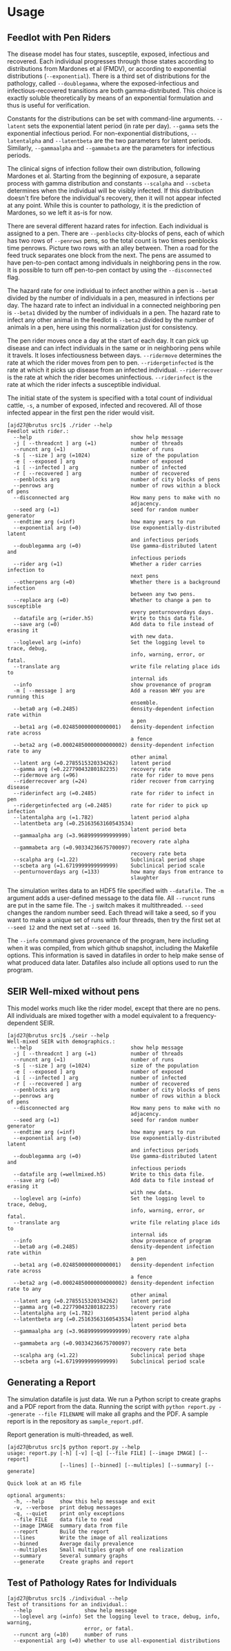# Usage

## Feedlot with Pen Riders

The disease model has four states, susceptile, exposed, infectious
and recovered. Each individual progresses through those states
according to distributions from Mardones et al (FMDV), or according
to exponential distributions (``--exponential``). There is a third
set of distributions for the pathology, called ``--doublegamma``,
where the exposed-infectious and infectious-recovered transitions
are both gamma-distributed. This choice is exactly soluble
theoretically by means of an exponential formulation and thus is
useful for verification.

Constants for the distributions can be set with command-line arguments.
``--latent`` sets the exponential latent period (in rate per day).
``--gamma`` sets the exponential infectious period. For non-exponential
distributions, ``--latentalpha`` and ``--latentbeta`` are the two
parameters for latent periods. Similarly, ``--gammaalpha`` and
``--gammabeta`` are the parameters for infectious periods.

The clinical signs of infection follow their own distribution,
following Mardones et al. Starting from the beginning of exposure,
a separate process with gamma distribution and constants ``--scalpha``
and ``--scbeta`` determines when the individual will be visibly infected.
If this distribution doesn't fire before the individual's recovery,
then it will not appear infected at any point. While this is counter
to pathology, it is the prediction of Mardones, so we left it as-is for now.

There are several different hazard rates for infection. Each individual
is assigned to a pen. There are ``--penblocks`` city-blocks of pens, each
of which has two rows of ``--penrows`` pens, so the total count is
two times penblocks time penrows. Picture two rows with an alley between.
Then a road for the feed truck separates one block from the next.
The pens are assumed to have pen-to-pen
contact among individuals in neighboring pens in the row.
It is possible to turn off pen-to-pen contact by using the
``--disconnected`` flag.

The hazard rate for one individual to infect another within
a pen is ``--beta0`` divided by the number of individuals in
a pen, measured in infections per day. The hazard rate to
infect an individual in a connected neighboring pen
is ``--beta1`` divided by the number of individuals in a pen.
The hazard rate to infect any other animal in the feedlot
is ``--beta2`` divided by the number of animals in a pen,
here using this normalization just for consistency.

The pen rider moves once a day at the start of each day. It
can pick up disease and can infect individuals in the same
or in neighboring pens while it travels. It loses infectiousness
between days. ``--ridermove`` determines the rate at which
the rider moves from pen to pen. ``--ridergetinfected`` is
the rate at which it picks up disease from an infected individual.
``--riderrecover`` is the rate at which the rider becomes
uninfectious. ``--riderinfect`` is the rate at which the
rider infects a susceptible individual.

The initial state of the system is specified with a total
count of individual cattle, ``-s``, a number of exposed,
infected and recovered. All of those infected appear in the
first pen the rider would visit.

```shell
[ajd27@brutus src]$ ./rider --help
Feedlot with rider.:
  --help                                show help message
  -j [ --threadcnt ] arg (=1)           number of threads
  --runcnt arg (=1)                     number of runs
  -s [ --size ] arg (=1024)             size of the population
  -e [ --exposed ] arg                  number of exposed
  -i [ --infected ] arg                 number of infected
  -r [ --recovered ] arg                number of recovered
  --penblocks arg                       number of city blocks of pens
  --penrows arg                         number of rows within a block of pens
  --disconnected arg                    How many pens to make with no 
                                        adjacency.
  --seed arg (=1)                       seed for random number generator
  --endtime arg (=inf)                  how many years to run
  --exponential arg (=0)                Use exponentially-distributed latent 
                                        and infectious periods
  --doublegamma arg (=0)                Use gamma-distributed latent and 
                                        infectious periods
  --rider arg (=1)                      Whether a rider carries infection to 
                                        next pens
  --otherpens arg (=0)                  Whether there is a background infection
                                        between any two pens.
  --replace arg (=0)                    Whether to change a pen to susceptible 
                                        every penturnoverdays days.
  --datafile arg (=rider.h5)            Write to this data file.
  --save arg (=0)                       Add data to file instead of erasing it 
                                        with new data.
  --loglevel arg (=info)                Set the logging level to trace, debug, 
                                        info, warning, error, or fatal.
  --translate arg                       write file relating place ids to 
                                        internal ids
  --info                                show provenance of program
  -m [ --message ] arg                  Add a reason WHY you are running this 
                                        ensemble.
  --beta0 arg (=0.2485)                 density-dependent infection rate within
                                        a pen
  --beta1 arg (=0.024850000000000001)   density-dependent infection rate across
                                        a fence
  --beta2 arg (=0.00024850000000000002) density-dependent infection rate to any
                                        other animal
  --latent arg (=0.2785515320334262)    latent period
  --gamma arg (=0.22779043280182235)    recovery rate
  --ridermove arg (=96)                 rate for rider to move pens
  --riderrecover arg (=24)              rider recover from carrying disease
  --riderinfect arg (=0.2485)           rate for rider to infect in pen
  --ridergetinfected arg (=0.2485)      rate for rider to pick up infection
  --latentalpha arg (=1.782)            latent period alpha
  --latentbeta arg (=0.25163563160543534)
                                        latent period beta
  --gammaalpha arg (=3.9689999999999999)
                                        recovery rate alpha
  --gammabeta arg (=0.90334236675700097)
                                        recovery rate beta
  --scalpha arg (=1.22)                 Subclinical period shape
  --scbeta arg (=1.6719999999999999)    Subclinical period scale
  --penturnoverdays arg (=133)          how many days from entrance to 
                                        slaughter
```

The simulation writes data to an HDF5 file specified with ``--datafile.``
The ``-m`` argument adds a user-defined message to the data file. All
``--runcnt`` runs are put in the same file. The ``-j`` switch makes it
multithreaded. ``--seed`` changes the random number seed. Each thread
will take a seed, so if you want to make a unique set of runs with four
threads, then try the first set at ``--seed 12`` and the next set
at ``--seed 16``.

The ``--info`` command gives provenance of the program, here including
when it was compiled, from which github snapshot, including the Makefile
options. This information is saved in datafiles in order to help make
sense of what produced data later. Datafiles also include all options
used to run the program.


## SEIR Well-mixed without pens

This model works much like the rider model, except that there
are no pens. All individuals are mixed together with a model
equivalent to a frequency-dependent SEIR.

```shell
[ajd27@brutus src]$ ./seir --help
Well-mixed SEIR with demographics.:
  --help                                show help message
  -j [ --threadcnt ] arg (=1)           number of threads
  --runcnt arg (=1)                     number of runs
  -s [ --size ] arg (=1024)             size of the population
  -e [ --exposed ] arg                  number of exposed
  -i [ --infected ] arg                 number of infected
  -r [ --recovered ] arg                number of recovered
  --penblocks arg                       number of city blocks of pens
  --penrows arg                         number of rows within a block of pens
  --disconnected arg                    How many pens to make with no 
                                        adjacency.
  --seed arg (=1)                       seed for random number generator
  --endtime arg (=inf)                  how many years to run
  --exponential arg (=0)                Use exponentially-distributed latent 
                                        and infectious periods
  --doublegamma arg (=0)                Use gamma-distributed latent and 
                                        infectious periods
  --datafile arg (=wellmixed.h5)        Write to this data file.
  --save arg (=0)                       Add data to file instead of erasing it 
                                        with new data.
  --loglevel arg (=info)                Set the logging level to trace, debug, 
                                        info, warning, error, or fatal.
  --translate arg                       write file relating place ids to 
                                        internal ids
  --info                                show provenance of program
  --beta0 arg (=0.2485)                 density-dependent infection rate within
                                        a pen
  --beta1 arg (=0.024850000000000001)   density-dependent infection rate across
                                        a fence
  --beta2 arg (=0.00024850000000000002) density-dependent infection rate to any
                                        other animal
  --latent arg (=0.2785515320334262)    latent period
  --gamma arg (=0.22779043280182235)    recovery rate
  --latentalpha arg (=1.782)            latent period alpha
  --latentbeta arg (=0.25163563160543534)
                                        latent period beta
  --gammaalpha arg (=3.9689999999999999)
                                        recovery rate alpha
  --gammabeta arg (=0.90334236675700097)
                                        recovery rate beta
  --scalpha arg (=1.22)                 Subclinical period shape
  --scbeta arg (=1.6719999999999999)    Subclinical period scale
```

## Generating a Report

The simulation datafile is just data. We run a Python script to
create graphs and a PDF report from the data.
Running the script with ``python report.py --generate --file FILENAME``
will make all graphs and the PDF. A sample report is
in the repository as ``sample_report.pdf``.

Report generation is multi-threaded, as well.

```shell
[ajd27@brutus src]$ python report.py --help
usage: report.py [-h] [-v] [-q] [--file FILE] [--image IMAGE] [--report]
                 [--lines] [--binned] [--multiples] [--summary] [--generate]

Quick look at an H5 file

optional arguments:
  -h, --help     show this help message and exit
  -v, --verbose  print debug messages
  -q, --quiet    print only exceptions
  --file FILE    data file to read
  --image IMAGE  summary data from file
  --report       Build the report
  --lines        Write the image of all realizations
  --binned       Average daily prevalence
  --multiples    Small multiples graph of one realization
  --summary      Several summary graphs
  --generate     Create graphs and report
```

## Test of Pathology Rates for Individuals

```shell
[ajd27@brutus src]$ ./individual --help
Test of transitions for an individual.:
  --help                 show help message
  --loglevel arg (=info) Set the logging level to trace, debug, info, warning, 
                         error, or fatal.
  --runcnt arg (=10)     number of runs
  --exponential arg (=0) whether to use all-exponential distributions
```
